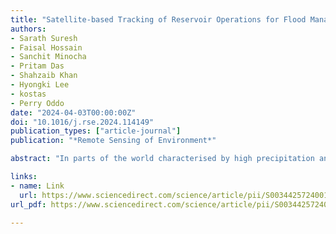 ```yaml
---
title: "Satellite-based Tracking of Reservoir Operations for Flood Management during the 2018 Extreme Weather Event in Kerala, India"
authors:
- Sarath Suresh
- Faisal Hossain
- Sanchit Minocha
- Pritam Das
- Shahzaib Khan
- Hyongki Lee
- kostas
- Perry Oddo
date: "2024-04-03T00:00:00Z"
doi: "10.1016/j.rse.2024.114149"
publication_types: ["article-journal"]
publication: "*Remote Sensing of Environment*"

abstract: "In parts of the world characterised by high precipitation and steep topography, hydroelectric dams often play the dual role of power generation and flood control. Improper and uncoordinated management of such dams during extreme and unexpected precipitation events can have disastrous consequences. As such, there exists a growing need for a reliable, transparent, and publicly available reservoir assessment and information system that can help water managers better prepare for such natural events. A fully satellite sensor-based framework offers a potentially viable approach towards this goal. The Reservoir Assessment Tool (RAT 3.0), which utilises high frequency remote sensing-based surface area and reservoir storage estimation alongside hydrological modelled inflow is tested and analysed for the 2018 Kerala floods in India. The effectiveness of RAT 3.0 was gauged by considering how well a fully satellite sensor-based framework was able to capture the rapidly evolving dynamics of the flood and reservoir state. Application of RAT 3.0 in monitoring the state of 19 reservoirs in Kerala during the flood event showed very promising results. In general, RAT 3.0 was found to be able to capture the temporal trend of the reservoir storage and pinpoint the sudden shift in filling or release decisions made by the dam operator with good accuracy. This translated to reliable updating of downstream flood risk in near real-time for improving flood preparedness, even though the absolute magnitudes were sometimes found to be in need of bias correction. A customised form of RAT 3.0 tailored for hydropower dams operating during high precipitation events in mountainous regions is proposed as an outcome of this study."

links:
- name: Link
  url: https://www.sciencedirect.com/science/article/pii/S0034425724001603
url_pdf: https://www.sciencedirect.com/science/article/pii/S0034425724001603/pdfft?md5=33df3ea6fd954661b9e90f1d7be64360&pid=1-s2.0-S0034425724001603-main.pdf

---
```


